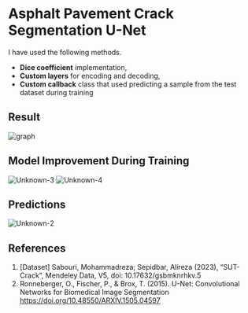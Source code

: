 # Asphalt Pavement Crack Segmentation U-Net 

I have used the following methods.

* <b>Dice coefficient</b> implementation,
* <b>Custom layers</b> for encoding and decoding,
* <b>Custom callback</b> class  that used predicting a sample from the test dataset during training


## Result
![graph](https://github.com/john-fante/crack-segmentation/assets/50263592/890fadf1-7a1a-4287-b522-da066957d73b)


## Model Improvement During Training
![Unknown-3](https://github.com/john-fante/crack-segmentation/assets/50263592/f86eb860-e63e-4644-9c5e-63e6d8016a43)
![Unknown-4](https://github.com/john-fante/crack-segmentation/assets/50263592/0c7c5a3f-2ad4-423a-8643-c90dfb810d2a)


## Predictions 
![Unknown-2](https://github.com/john-fante/crack-segmentation/assets/50263592/775d153a-be2d-46a8-aa18-b0b2f68bb152)


## References
1. [Dataset] Sabouri, Mohammadreza; Sepidbar, Alireza (2023), “SUT-Crack”, Mendeley Data, V5, doi: 10.17632/gsbmknrhkv.5
2. Ronneberger, O., Fischer, P., & Brox, T. (2015). U-Net: Convolutional Networks for Biomedical Image Segmentation https://doi.org/10.48550/ARXIV.1505.04597
